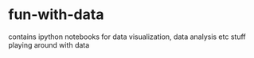# fun-with-data
contains ipython notebooks for data visualization, data analysis etc stuff playing around with data 
